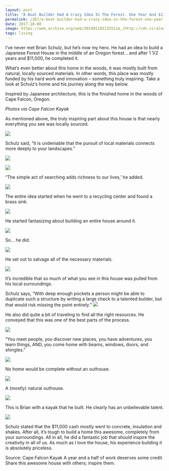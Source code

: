 ```yaml
---
layout: post
title: "A Boat Builder Had A Crazy Idea In The Forest. One Year And $11,000 Later, THIS Perfection Exists."
permalink: /367/a-boat-builder-had-a-crazy-idea-in-the-forest-one-year-and-11000-later-this-perfection-exists/
date: 2017-10-08
image: https://web.archive.org/web/20140119213251im_/http://cdn.viralnova.com/wp-content/uploads/2014/01/18.jpg
tags: living
---
```


I’ve never met Brian Schulz, but he’s now my hero. He had an idea to build a Japanese Forest House in the middle of an Oregon forest… and after 1 1/2 years and $11,000, he completed it.

What’s even better about this home in the woods, it was mostly built from natural, locally sourced materials. In other words, this place was mostly funded by his hard work and innovation – something truly inspiring. Take a look at Schulz’s home and his journey along the way below.

Inspired by Japanese architecture, this is the finished home in the woods of Cape Falcon, Oregon.

[](https://web.archive.org/web/20140119213251im_/http://cdn.viralnova.com/wp-content/uploads/2014/01/18.jpg)

*Photos via Cape Falcon Kayak*


As mentioned above, the truly inspiring part about this house is that nearly everything you see was locally sourced.

![](https://web.archive.org/web/20140119213253im_/http://cdn.viralnova.com/wp-content/uploads/2014/01/23.jpg)


Schulz said, “it is undeniable that the pursuit of local materials connects more deeply to your landscapes.”

![](https://web.archive.org/web/20140119213254im_/http://cdn.viralnova.com/wp-content/uploads/2014/01/33.jpg)

![](https://web.archive.org/web/20140119213255im_/http://cdn.viralnova.com/wp-content/uploads/2014/01/43.jpg)

“The simple act of searching adds richness to our lives,’ he added.

![](https://web.archive.org/web/20140119213257im_/http://cdn.viralnova.com/wp-content/uploads/2014/01/53.jpg)

The entire idea started when he went to a recycling center and found a brass sink.

![](https://web.archive.org/web/20140119213258im_/http://cdn.viralnova.com/wp-content/uploads/2014/01/63.jpg)

He started fantasizing about building an entire house around it.

![](https://web.archive.org/web/20140119213300im_/http://cdn.viralnova.com/wp-content/uploads/2014/01/73.jpg)

So… he did.

![](https://web.archive.org/web/20140119213301im_/http://cdn.viralnova.com/wp-content/uploads/2014/01/83.jpg)

He set out to salvage all of the necessary materials.

![](https://web.archive.org/web/20140119213304im_/http://cdn.viralnova.com/wp-content/uploads/2014/01/92.jpg)

It’s incredible that so much of what you see in this house was pulled from his local surroundings.

Schulz says, “With deep enough pockets a person might be able to duplicate such a structure by writing a large check to a talented builder, but that would risk missing the point entirely.”
![](https://web.archive.org/web/20140119213307im_/http://cdn.viralnova.com/wp-content/uploads/2014/01/112.jpg)


He also did quite a bit of traveling to find all the right resources. He conveyed that this was one of the best parts of the process.

![](https://web.archive.org/web/20140119213311im_/http://cdn.viralnova.com/wp-content/uploads/2014/01/141.jpg)

“You meet people, you discover new places, you have adventures, you learn things, AND, you come home with beams, windows, doors, and shingles.”

![](https://web.archive.org/web/20140119213312im_/http://cdn.viralnova.com/wp-content/uploads/2014/01/151.jpg)

No home would be complete without an outhouse.

![](https://web.archive.org/web/20140119213314im_/http://cdn.viralnova.com/wp-content/uploads/2014/01/161.jpg)

A (mostly) natural outhouse.

![](https://web.archive.org/web/20140119213316im_/http://cdn.viralnova.com/wp-content/uploads/2014/01/171.jpg)

This is Brian with a kayak that he built. He clearly has an unbelievable talent.

![](https://web.archive.org/web/20140119213317im_/http://cdn.viralnova.com/wp-content/uploads/2014/01/brian.jpg)


Schulz stated that the $11,000 cash mostly went to concrete, insulation and shakes. After all, it’s tough to build a home this awesome, completely from your surroundings. All in all, he did a fantastic job that should inspire the creativity in all of us. As much as I love the house, his experience building it is absolutely priceless.

Source: Cape Falcon Kayak A year and a half of work deserves some credit. Share this awesome house with others; inspire them.

